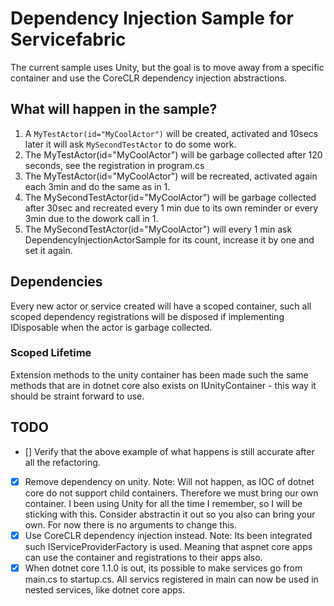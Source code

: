 # Dependency Injection Sample for Servicefabric

The current sample uses Unity, but the goal is to move away from a specific container and use the CoreCLR dependency injection abstractions.

## What will happen in the sample?


1. A `MyTestActor(id="MyCoolActor")` will be created, activated and 10secs later it will ask `MySecondTestActor` to do some work.
2. The MyTestActor(id="MyCoolActor") will be garbage collected after 120 seconds, see the registration in program.cs
3. The MyTestActor(id="MyCoolActor") will be recreated, activated again each 3min and do the same as in 1.
4. The MySecondTestActor(id="MyCoolActor") will be garbage collected after 30sec and recreated every 1 min due to its own reminder or every 3min due to the dowork call in 1.
5. The MySecondTestActor(id="MyCoolActor") will every 1 min ask DependencyInjectionActorSample for its count, increase it by one and set it again.


## Dependencies

Every new actor or service created will have a scoped container, such all scoped dependency registrations will be disposed if implementing IDisposable when the actor is garbage collected.

### Scoped Lifetime

Extension methods to the unity container has been made such the same methods that are in dotnet core also exists on IUnityContainer - this way it should be straint forward to use.

## TODO

- [] Verify that the above example of what happens is still accurate after all the refactoring.
- [x] Remove dependency on unity. Note: Will not happen, as IOC of dotnet core do not support child containers. Therefore we must bring our own container. I been using Unity for all the time I remember, so I will be sticking with this. Consider abstractin it out so you also can bring your own. For now there is no arguments to change this.
- [x] Use CoreCLR dependency injection instead. Note: Its been integrated such IServiceProviderFactory is used. Meaning that aspnet core apps can use the container and registrations to their apps also.
- [x] When dotnet core 1.1.0 is out, its possible to make services go from main.cs to startup.cs. All servics registered in main can now be used in nested services, like dotnet core apps.